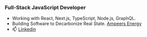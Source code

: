 ### Full-Stack JavaScript Developer

- Working with React, Next.js, TypeScript, Node.js, GraphQL.
- Building Software to Decarbonize Real State. [Ampeers Energy](https://www.ampeersenergy.de/en-us)
- 📫 [Linkedin](https://www.linkedin.com/in/pedro-fuenmayor-a96a9715)

<!--
**Pedropfuenmayor/Pedropfuenmayor** is a ✨ _special_ ✨ repository because its `README.md` (this file) appears on your GitHub profile.

-->
